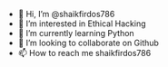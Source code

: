 - 👋 Hi, I’m @shaikfirdos786
- 👀 I’m interested in Ethical Hacking
- 🌱 I’m currently learning Python
- 💞️ I’m looking to collaborate on Github
- 📫 How to reach me shaikfirdos786

<!---
shaikfirdos786/shaikfirdos786 is a ✨ special ✨ repository because its `README.md` (this file) appears on your GitHub profile.
You can click the Preview link to take a look at your changes.
--->
